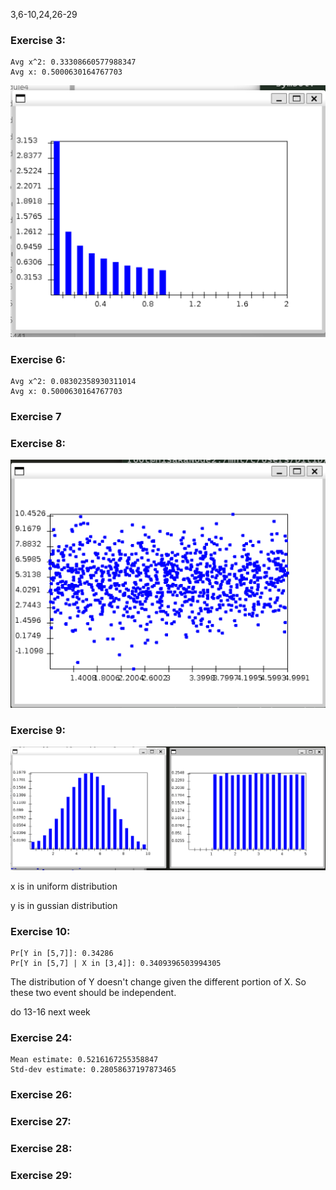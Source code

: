 3,6-10,24,26-29

### Exercise 3:

```
Avg x^2: 0.33308660577988347
Avg x: 0.5000630164767703
```

![image-20221114164416553](works.assets/image-20221114164416553.png)

### Exercise 6:

```
Avg x^2: 0.08302358930311014
Avg x: 0.5000630164767703
```

### Exercise 7

### Exercise 8:

![image-20221114171000294](works.assets/image-20221114171000294.png)

### Exercise 9:

![image-20221114171158370](works.assets/image-20221114171158370.png)

x is in uniform distribution

y is in gussian distribution

### Exercise 10:

```
Pr[Y in [5,7]]: 0.34286
Pr[Y in [5,7] | X in [3,4]]: 0.3409396503994305
```

The distribution of Y doesn't change given the different portion of  X. So these two event should be independent.



do 13-16 next week

### Exercise 24:

```
Mean estimate: 0.5216167255358847
Std-dev estimate: 0.28058637197873465
```



### Exercise 26:



### Exercise 27:

### Exercise 28:

### Exercise 29:

